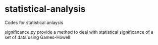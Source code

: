 # statistical-analysis
Codes for statistical anlaysis

significance.py provide a method to deal with statistical significance of a set of data using Games-Howell


